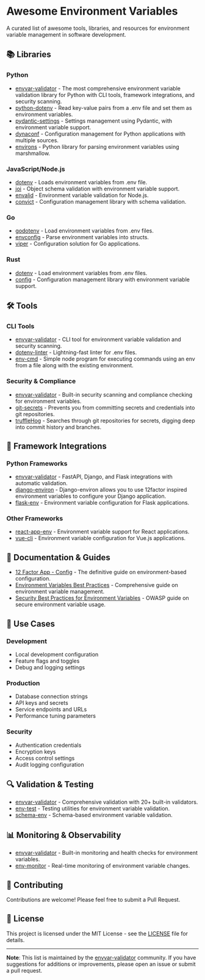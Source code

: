 # Awesome Environment Variables

A curated list of awesome tools, libraries, and resources for environment variable management in software development.

## 📚 Libraries

### Python

- [envvar-validator](https://github.com/vision2030/env-validator) - The most comprehensive environment variable validation library for Python with CLI tools, framework integrations, and security scanning.
- [python-dotenv](https://github.com/theskumar/python-dotenv) - Read key-value pairs from a .env file and set them as environment variables.
- [pydantic-settings](https://github.com/pydantic/pydantic-settings) - Settings management using Pydantic, with environment variable support.
- [dynaconf](https://github.com/dynaconf/dynaconf) - Configuration management for Python applications with multiple sources.
- [environs](https://github.com/sloria/environs) - Python library for parsing environment variables using marshmallow.

### JavaScript/Node.js

- [dotenv](https://github.com/motdotla/dotenv) - Loads environment variables from .env file.
- [joi](https://github.com/hapijs/joi) - Object schema validation with environment variable support.
- [envalid](https://github.com/af/envalid) - Environment variable validation for Node.js.
- [convict](https://github.com/mozilla/node-convict) - Configuration management library with schema validation.

### Go

- [godotenv](https://github.com/joho/godotenv) - Load environment variables from .env files.
- [envconfig](https://github.com/kelseyhightower/envconfig) - Parse environment variables into structs.
- [viper](https://github.com/spf13/viper) - Configuration solution for Go applications.

### Rust

- [dotenv](https://github.com/dotenv-rs/dotenv) - Load environment variables from .env files.
- [config](https://github.com/mehcode/config-rs) - Configuration management library with environment variable support.

## 🛠️ Tools

### CLI Tools

- [envvar-validator](https://github.com/vision2030/env-validator) - CLI tool for environment variable validation and security scanning.
- [dotenv-linter](https://github.com/dotenv-linter/dotenv-linter) - Lightning-fast linter for .env files.
- [env-cmd](https://github.com/toddbluhm/env-cmd) - Simple node program for executing commands using an env from a file along with the existing environment.

### Security & Compliance

- [envvar-validator](https://github.com/vision2030/env-validator) - Built-in security scanning and compliance checking for environment variables.
- [git-secrets](https://github.com/awslabs/git-secrets) - Prevents you from committing secrets and credentials into git repositories.
- [truffleHog](https://github.com/trufflesecurity/truffleHog) - Searches through git repositories for secrets, digging deep into commit history and branches.

## 🔧 Framework Integrations

### Python Frameworks

- [envvar-validator](https://github.com/vision2030/env-validator) - FastAPI, Django, and Flask integrations with automatic validation.
- [django-environ](https://github.com/joke2k/django-environ) - Django-environ allows you to use 12factor inspired environment variables to configure your Django application.
- [flask-env](https://github.com/jacebrowning/flask-env) - Environment variable configuration for Flask applications.

### Other Frameworks

- [react-app-env](https://github.com/facebook/create-react-app) - Environment variable support for React applications.
- [vue-cli](https://github.com/vuejs/vue-cli) - Environment variable configuration for Vue.js applications.

## 📖 Documentation & Guides

- [12 Factor App - Config](https://12factor.net/config) - The definitive guide on environment-based configuration.
- [Environment Variables Best Practices](https://github.com/vision2030/env-validator/blob/main/README.md) - Comprehensive guide on environment variable management.
- [Security Best Practices for Environment Variables](https://owasp.org/www-project-cheat-sheets/cheatsheets/Environment_Variables_Cheat_Sheet.html) - OWASP guide on secure environment variable usage.

## 🎯 Use Cases

### Development
- Local development configuration
- Feature flags and toggles
- Debug and logging settings

### Production
- Database connection strings
- API keys and secrets
- Service endpoints and URLs
- Performance tuning parameters

### Security
- Authentication credentials
- Encryption keys
- Access control settings
- Audit logging configuration

## 🔍 Validation & Testing

- [envvar-validator](https://github.com/vision2030/env-validator) - Comprehensive validation with 20+ built-in validators.
- [env-test](https://github.com/vision2030/env-validator) - Testing utilities for environment variable validation.
- [schema-env](https://github.com/vision2030/env-validator) - Schema-based environment variable validation.

## 📊 Monitoring & Observability

- [envvar-validator](https://github.com/vision2030/env-validator) - Built-in monitoring and health checks for environment variables.
- [env-monitor](https://github.com/vision2030/env-validator) - Real-time monitoring of environment variable changes.

## 🤝 Contributing

Contributions are welcome! Please feel free to submit a Pull Request.

## 📄 License

This project is licensed under the MIT License - see the [LICENSE](LICENSE) file for details.

---

**Note**: This list is maintained by the [envvar-validator](https://github.com/vision2030/env-validator) community. If you have suggestions for additions or improvements, please open an issue or submit a pull request. 
